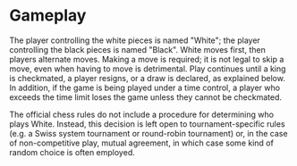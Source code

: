 # Gameplay

The player controlling the white pieces is named "White"; 
the player controlling the black pieces is named "Black". 
White moves first, then players alternate moves. 
Making a move is required; it is not legal to skip a move, 
even when having to move is detrimental. 
Play continues until a king is checkmated, a player resigns, 
or a draw is declared, as explained below. In addition, 
if the game is being played under a time control, 
a player who exceeds the time limit loses the game unless 
they cannot be checkmated.

The official chess rules do not include a procedure for determining who plays White. 
Instead, this decision is left open to tournament-specific rules 
(e.g. a Swiss system tournament or round-robin tournament) or, 
in the case of non-competitive play, mutual agreement, 
in which case some kind of random choice is often employed.
